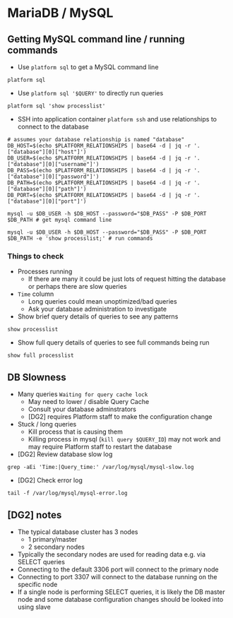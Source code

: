 # MariaDB / MySQL

## Getting MySQL command line / running commands

- Use `platform sql` to get a MySQL command line
```
platform sql
```
- Use `platform sql '$QUERY'` to directly run queries
```
platform sql 'show processlist'
```

- SSH into application container `platform ssh` and use relationships to connect to the database 

```
# assumes your database relationship is named "database"
DB_HOST=$(echo $PLATFORM_RELATIONSHIPS | base64 -d | jq -r '.["database"][0]["host"]')
DB_USER=$(echo $PLATFORM_RELATIONSHIPS | base64 -d | jq -r '.["database"][0]["username"]')
DB_PASS=$(echo $PLATFORM_RELATIONSHIPS | base64 -d | jq -r '.["database"][0]["password"]')
DB_PATH=$(echo $PLATFORM_RELATIONSHIPS | base64 -d | jq -r '.["database"][0]["path"]')
DB_PORT=$(echo $PLATFORM_RELATIONSHIPS | base64 -d | jq -r '.["database"][0]["port"]')

mysql -u $DB_USER -h $DB_HOST --password="$DB_PASS" -P $DB_PORT $DB_PATH # get mysql command line

mysql -u $DB_USER -h $DB_HOST --password="$DB_PASS" -P $DB_PORT $DB_PATH -e 'show processlist;' # run commands
```

### Things to check
- Processes running
   - If there are many it could be just lots of request hitting the database or perhaps there are slow queries
- `Time` column
   - Long queries could mean unoptimized/bad queries
   - Ask your database administration to investigate
- Show brief query details of queries to see any patterns
```
show processlist
```
- Show full query details of queries to see full commands being run
```
show full processlist
```

## DB Slowness

- Many queries `Waiting for query cache lock` 
   - May need to lower / disable Query Cache
   - Consult your database adminstrators
   - [DG2] requires Platform staff to make the configuration change
- Stuck / long queries
   - Kill process that is causing them
   - Killing process in mysql (`kill query $QUERY_ID`) may not work and may require Platform staff to restart the database
- [DG2] Review database slow log
```
grep -aEi 'Time:|Query_time:' /var/log/mysql/mysql-slow.log
```
- [DG2] Check error log
```
tail -f /var/log/mysql/mysql-error.log
```

## [DG2] notes
- The typical database cluster has 3 nodes
   - 1 primary/master
   - 2 secondary nodes
- Typically the secondary nodes are used for reading data e.g. via SELECT queries
- Connecting to the default 3306 port will connect to the primary node
- Connecting to port 3307 will connect to the database running on the specific node
- If a single node is performing SELECT queries, it is likely the DB master node and some database configuration changes should be looked into using slave